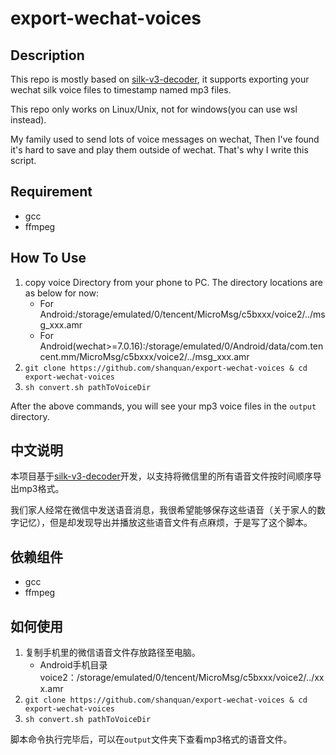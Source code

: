 # export-wechat-voices

## Description
This repo is mostly based on [silk-v3-decoder](https://github.com/kn007/silk-v3-decoder), it supports exporting your wechat silk voice files to timestamp named mp3 files.

This repo only works on Linux/Unix, not for windows(you can use wsl instead).

My family used to send lots of voice messages on wechat, Then I've found it's hard to save and play them outside of wechat. That's why I write this script.

## Requirement

* gcc
* ffmpeg

## How To Use
1. copy voice Directory from your phone to PC.
    The directory locations are as below for now:
    - For Android:/storage/emulated/0/tencent/MicroMsg/c5bxxx/voice2/../msg_xxx.amr
    - For Android(wechat>=7.0.16):/storage/emulated/0/Android/data/com.tencent.mm/MicroMsg/c5bxxx/voice2/../msg_xxx.amr
2. `git clone https://github.com/shanquan/export-wechat-voices & cd export-wechat-voices`
3. `sh convert.sh pathToVoiceDir`

After the above commands, you will see your mp3 voice files in the `output` directory. 

## 中文说明
本项目基于[silk-v3-decoder](https://github.com/kn007/silk-v3-decoder)开发，以支持将微信里的所有语音文件按时间顺序导出mp3格式。

我们家人经常在微信中发送语音消息，我很希望能够保存这些语音（关于家人的数字记忆），但是却发现导出并播放这些语音文件有点麻烦，于是写了这个脚本。

## 依赖组件

* gcc
* ffmpeg

## 如何使用
1. 复制手机里的微信语音文件存放路径至电脑。
   - Android手机目录voice2：/storage/emulated/0/tencent/MicroMsg/c5bxxx/voice2/../xxx.amr
2. `git clone https://github.com/shanquan/export-wechat-voices & cd export-wechat-voices`
3. `sh convert.sh pathToVoiceDir`

脚本命令执行完毕后，可以在`output`文件夹下查看mp3格式的语音文件。
